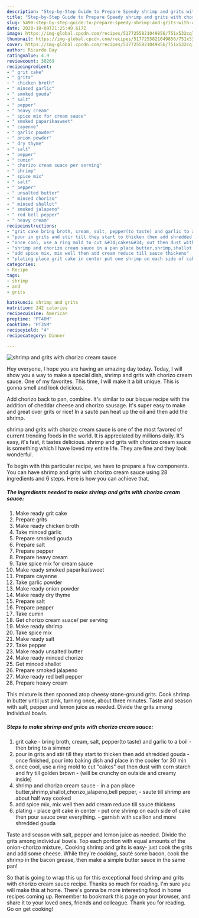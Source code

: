```yaml
---
description: "Step-by-Step Guide to Prepare Speedy shrimp and grits with chorizo cream sauce"
title: "Step-by-Step Guide to Prepare Speedy shrimp and grits with chorizo cream sauce"
slug: 5490-step-by-step-guide-to-prepare-speedy-shrimp-and-grits-with-chorizo-cream-sauce
date: 2020-10-09T21:25:49.617Z
image: https://img-global.cpcdn.com/recipes/5177255821049856/751x532cq70/shrimp-and-grits-with-chorizo-cream-sauce-recipe-main-photo.jpg
thumbnail: https://img-global.cpcdn.com/recipes/5177255821049856/751x532cq70/shrimp-and-grits-with-chorizo-cream-sauce-recipe-main-photo.jpg
cover: https://img-global.cpcdn.com/recipes/5177255821049856/751x532cq70/shrimp-and-grits-with-chorizo-cream-sauce-recipe-main-photo.jpg
author: Ricardo Day
ratingvalue: 4.9
reviewcount: 30269
recipeingredient:
- " grit cake"
- " grits"
- " chicken broth"
- " minced garlic"
- " smoked gouda"
- " salt"
- " pepper"
- " heavy cream"
- " spice mix for cream sauce"
- " smoked paparikasweet"
- " cayenne"
- " garlic powder"
- " onion powder"
- " dry thyme"
- " salt"
- " pepper"
- " cumin"
- " chorizo cream suace per serving"
- " shrimp"
- " spice mix"
- " salt"
- " pepper"
- " unsalted butter"
- " minced chorizo"
- " minced shallot"
- " smoked jalapeno"
- " red bell pepper"
- " heavy cream"
recipeinstructions:
- "grit cake bring broth, cream, salt, pepper(to taste) and garlic to a boil then bring to a simmer"
- "pour in grits and stir till they start to thicken then add shredded gouda once finished, pour into baking dish and place in the cooler for 30 min"
- "once cool, use a ring mold to cut &#34;cakes&#34; out then dust with corn starch and fry till golden brown (will be crunchy on outside and creamy inside)"
- "shrimp and chorizo cream sauce in a pan place butter,shrimp,shallot,chorizo,jalapeno,bell pepper, saute till shrimp are about half way cooked"
- "add spice mix, mix well then add cream reduce till sauce thickens"
- "plating place grit cake in center put one shrimp on each side of cake then pour sauce over everything. garnish with scallion and more shredded gouda"
categories:
- Recipe
tags:
- shrimp
- and
- grits

katakunci: shrimp and grits 
nutrition: 242 calories
recipecuisine: American
preptime: "PT40M"
cooktime: "PT35M"
recipeyield: "4"
recipecategory: Dinner

---
```



![shrimp and grits with chorizo cream sauce](https://img-global.cpcdn.com/recipes/5177255821049856/751x532cq70/shrimp-and-grits-with-chorizo-cream-sauce-recipe-main-photo.jpg)

Hey everyone, I hope you are having an amazing day today. Today, I will show you a way to make a special dish, shrimp and grits with chorizo cream sauce. One of my favorites. This time, I will make it a bit unique. This is gonna smell and look delicious.

Add chorizo back to pan, combine. It&#39;s similar to our bisque recipe with the addition of cheddar cheese and chorizo sausage. It&#39;s super easy to make and great over grits or rice! In a sauté pan heat up the oil and then add the shrimp.

shrimp and grits with chorizo cream sauce is one of the most favored of current trending foods in the world. It is appreciated by millions daily. It's easy, it's fast, it tastes delicious. shrimp and grits with chorizo cream sauce is something which I have loved my entire life. They are fine and they look wonderful.


To begin with this particular recipe, we have to prepare a few components. You can have shrimp and grits with chorizo cream sauce using 28 ingredients and 6 steps. Here is how you can achieve that.

<!--inarticleads1-->

##### The ingredients needed to make shrimp and grits with chorizo cream sauce:

1. Make ready  grit cake
1. Prepare  grits
1. Make ready  chicken broth
1. Take  minced garlic
1. Prepare  smoked gouda
1. Prepare  salt
1. Prepare  pepper
1. Prepare  heavy cream
1. Take  spice mix for cream sauce
1. Make ready  smoked paparika/sweet
1. Prepare  cayenne
1. Take  garlic powder
1. Make ready  onion powder
1. Make ready  dry thyme
1. Prepare  salt
1. Prepare  pepper
1. Take  cumin
1. Get  chorizo cream suace/ per serving
1. Make ready  shrimp
1. Take  spice mix
1. Make ready  salt
1. Take  pepper
1. Make ready  unsalted butter
1. Make ready  minced chorizo
1. Get  minced shallot
1. Prepare  smoked jalapeno
1. Make ready  red bell pepper
1. Prepare  heavy cream


This mixture is then spooned atop cheesy stone-ground grits. Cook shrimp in butter until just pink, turning once, about three minutes. Taste and season with salt, pepper and lemon juice as needed. Divide the grits among individual bowls. 

<!--inarticleads2-->

##### Steps to make shrimp and grits with chorizo cream sauce:

1. grit cake - bring broth, cream, salt, pepper(to taste) and garlic to a boil - then bring to a simmer
1. pour in grits and stir till they start to thicken then add shredded gouda - once finished, pour into baking dish and place in the cooler for 30 min
1. once cool, use a ring mold to cut &#34;cakes&#34; out then dust with corn starch and fry till golden brown - (will be crunchy on outside and creamy inside)
1. shrimp and chorizo cream sauce - in a pan place butter,shrimp,shallot,chorizo,jalapeno,bell pepper, - saute till shrimp are about half way cooked
1. add spice mix, mix well then add cream reduce till sauce thickens
1. plating - place grit cake in center - put one shrimp on each side of cake then pour sauce over everything. - garnish with scallion and more shredded gouda


Taste and season with salt, pepper and lemon juice as needed. Divide the grits among individual bowls. Top each portion with equal amounts of the onion-chorizo mixture,. Cooking shrimp and grits is easy- just cook the grits and add some cheese. While they&#39;re cooking, sauté some bacon, cook the shrimp in the bacon grease, then make a simple butter sauce in the same pan! 

So that is going to wrap this up for this exceptional food shrimp and grits with chorizo cream sauce recipe. Thanks so much for reading. I'm sure you will make this at home. There's gonna be more interesting food in home recipes coming up. Remember to bookmark this page on your browser, and share it to your loved ones, friends and colleague. Thank you for reading. Go on get cooking!
